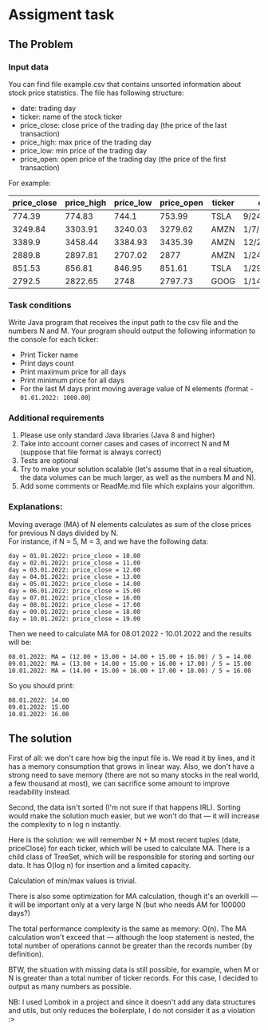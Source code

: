 # Assigment task

## The Problem

### Input data

You can find file example.csv that contains unsorted information about stock price statistics. The file has following
structure:

- date: trading day
- ticker: name of the stock ticker
- price_close: close price of the trading day (the price of the last transaction)
- price_high: max price of the trading day
- price_low: min price of the trading day
- price_open: open price of the trading day (the price of the first transaction)

For example:

|price_close|price_high|price_low|price_open|ticker|date|
|---|---|---|---|---|---|
|774.39|774.83|744.1|753.99|TSLA|9/24/2021|
|3249.84|3303.91|3240.03|3279.62|AMZN|1/7/2022|
|3389.9|3458.44|3384.93|3435.39|AMZN|12/27/2021|
|2889.8|2897.81|2707.02|2877|AMZN|1/24/2022|
|851.53|856.81|846.95|851.61|TSLA|1/29/2022|
|2792.5|2822.65|2748|2797.73|GOOG|1/14/2022|

### Task conditions

Write Java program that receives the input path to the csv file and the numbers N and M. Your program should output the
following information to the console for each ticker:

- Print Ticker name
- Print days count
- Print maximum price for all days
- Print minimum price for all days
- For the last M days print moving average value of N elements (format - `01.01.2022: 1000.00`)  

### Additional requirements

1. Please use only standard Java libraries (Java 8 and higher)
2. Take into account corner cases and cases of incorrect N and M (suppose that file format is always correct)
3. Tests are optional
4. Try to make your solution scalable (let's assume that in a real situation, the data volumes can be much larger, as
   well as the numbers M and N).
5. Add some comments or ReadMe.md file which explains your algorithm.  
   
### Explanations:  
Moving average (MA) of N elements calculates as sum of the close prices for previous N days divided by N.  
For instance, if N = 5, M = 3, and we have the following data:

```
day = 01.01.2022: price_close = 10.00  
day = 02.01.2022: price_close = 11.00  
day = 03.01.2022: price_close = 12.00  
day = 04.01.2022: price_close = 13.00  
day = 05.01.2022: price_close = 14.00  
day = 06.01.2022: price_close = 15.00  
day = 07.01.2022: price_close = 16.00  
day = 08.01.2022: price_close = 17.00  
day = 09.01.2022: price_close = 18.00  
day = 10.01.2022: price_close = 19.00  
```

Then we need to calculate MA for 08.01.2022 - 10.01.2022 and the results will be:

```
08.01.2022: MA = (12.00 + 13.00 + 14.00 + 15.00 + 16.00) / 5 = 14.00  
09.01.2022: MA = (13.00 + 14.00 + 15.00 + 16.00 + 17.00) / 5 = 15.00  
10.01.2022: MA = (14.00 + 15.00 + 16.00 + 17.00 + 18.00) / 5 = 16.00
```  

So you should print:

```
08.01.2022: 14.00  
09.01.2022: 15.00  
10.01.2022: 16.00
```  

## The solution

First of all: we don't care how big the input file is. We read it by lines, and it has a memory consumption that grows in linear way.
Also, we don't have a strong need to save memory (there are not so many stocks in the real world, a few thousand at most), we can sacrifice some amount to improve readability instead.

Second, the data isn't sorted (I'm not sure if that happens IRL). Sorting would make the solution much easier, but we won't do that — it will increase the complexity to n log n instantly.

Here is the solution: we will remember N + M most recent tuples (date, priceClose) for each ticker, which will be used to calculate MA.
There is a child class of TreeSet, which will be responsible for storing and sorting our data. It has O(log n) for insertion and a limited capacity.

Calculation of min/max values is trivial.

There is also some optimization for MA calculation, though it's an overkill — it will be important only at a very large N (but who needs AM for 100000 days?)

The total performance complexity is the same as memory: O(n).
The MA calculation won't exceed that — although the loop statement is nested, the total number of operations cannot be greater than the records number (by definition).

BTW, the situation with missing data is still possible, for example, when M or N is greater than a total number of ticker records.
For this case, I decided to output as many numbers as possible.

NB: I used Lombok in a project and since it doesn't add any data structures and utils, but only reduces the boilerplate, I do not consider it as a violation :>

